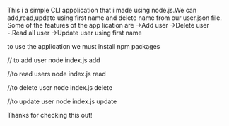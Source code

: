 This i a simple CLI appplication that i made using node.js.We can add,read,update using first name and delete name from our user.json file.
Some of the features of the app lication are 
->Add user
->Delete user
-.Read all user
->Update user using first name


to use the application we must install npm packages

// to add user
node index.js add <firstname> <lastname>

//to read users 
node index.js read

//to delete user
node index.js delete <firstname> <last name>

//to update user 
node index.js update <firstname ><newsurname>



Thanks for checking this out!